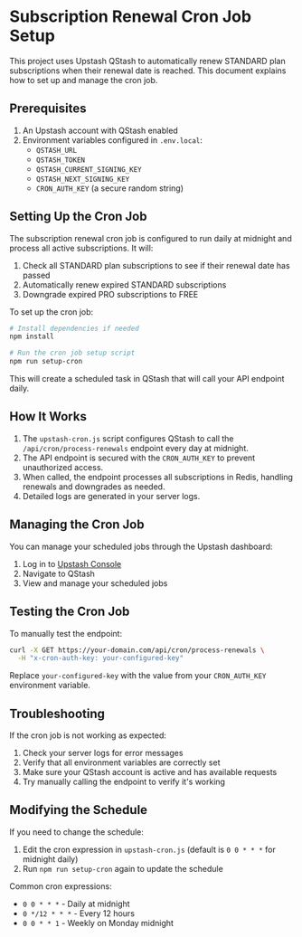 # Subscription Renewal Cron Job Setup

This project uses Upstash QStash to automatically renew STANDARD plan subscriptions when their renewal date is reached. This document explains how to set up and manage the cron job.

## Prerequisites

1. An Upstash account with QStash enabled
2. Environment variables configured in `.env.local`:
   - `QSTASH_URL`
   - `QSTASH_TOKEN`
   - `QSTASH_CURRENT_SIGNING_KEY`
   - `QSTASH_NEXT_SIGNING_KEY`
   - `CRON_AUTH_KEY` (a secure random string)

## Setting Up the Cron Job

The subscription renewal cron job is configured to run daily at midnight and process all active subscriptions. It will:

1. Check all STANDARD plan subscriptions to see if their renewal date has passed
2. Automatically renew expired STANDARD subscriptions
3. Downgrade expired PRO subscriptions to FREE

To set up the cron job:

```bash
# Install dependencies if needed
npm install

# Run the cron job setup script
npm run setup-cron
```

This will create a scheduled task in QStash that will call your API endpoint daily.

## How It Works

1. The `upstash-cron.js` script configures QStash to call the `/api/cron/process-renewals` endpoint every day at midnight.
2. The API endpoint is secured with the `CRON_AUTH_KEY` to prevent unauthorized access.
3. When called, the endpoint processes all subscriptions in Redis, handling renewals and downgrades as needed.
4. Detailed logs are generated in your server logs.

## Managing the Cron Job

You can manage your scheduled jobs through the Upstash dashboard:

1. Log in to [Upstash Console](https://console.upstash.com/)
2. Navigate to QStash
3. View and manage your scheduled jobs

## Testing the Cron Job

To manually test the endpoint:

```bash
curl -X GET https://your-domain.com/api/cron/process-renewals \
  -H "x-cron-auth-key: your-configured-key"
```

Replace `your-configured-key` with the value from your `CRON_AUTH_KEY` environment variable.

## Troubleshooting

If the cron job is not working as expected:

1. Check your server logs for error messages
2. Verify that all environment variables are correctly set
3. Make sure your QStash account is active and has available requests
4. Try manually calling the endpoint to verify it's working

## Modifying the Schedule

If you need to change the schedule:

1. Edit the cron expression in `upstash-cron.js` (default is `0 0 * * *` for midnight daily)
2. Run `npm run setup-cron` again to update the schedule

Common cron expressions:
- `0 0 * * *` - Daily at midnight
- `0 */12 * * *` - Every 12 hours
- `0 0 * * 1` - Weekly on Monday midnight 